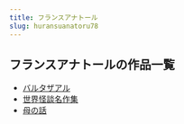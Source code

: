 ```yaml
---
title: フランスアナトール
slug: huransuanatoru78
---
```


## フランスアナトールの作品一覧

- [バルタザアル](barutazaarud8)
- [世界怪談名作集](shijieguaitanmingzuojif8)
- [母の話](munohuaa9)
